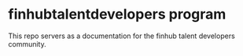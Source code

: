 # finhubtalentdevelopers program
This repo servers as a documentation for the finhub talent developers community.
